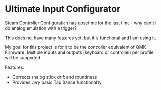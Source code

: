 # Ultimate Input Configurator
Steam Controller Configuration has upset me for the last time - why can't I do analog emulation with a trigger?

This does not have many features yet, but it is functional and I am using it.

My goal for this project is for it to be the controller equivalent of QMK Firmware. Multiple inputs and outputs (keyboard or controller) per profile will be supported.

Features:  
* Corrects analog stick drift and roundness
* Provides *very* basic Tap Dance functionality
